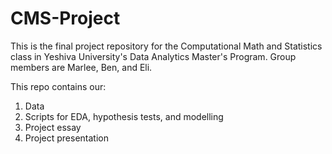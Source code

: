 # CMS-Project
This is the final project repository for the Computational Math and Statistics class in Yeshiva University's Data Analytics Master's Program. Group members are Marlee, Ben, and Eli.

This repo contains our:
1) Data
2) Scripts for EDA, hypothesis tests, and modelling
3) Project essay
4) Project presentation
